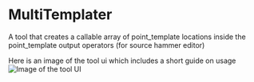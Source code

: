 # MultiTemplater
A tool that creates a callable array of point_template locations inside the point_template output operators (for source hammer editor)

Here is an image of the tool ui which includes a short guide on usage  
![Image of the tool UI](https://github.com/R60D/MultiTemplater/blob/main/image.png)

